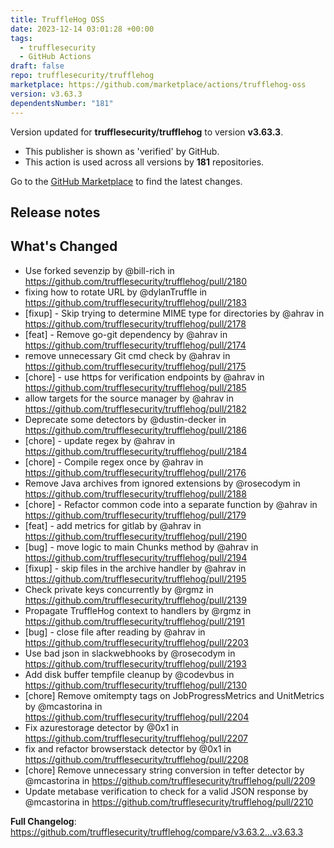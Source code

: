 ```yaml
---
title: TruffleHog OSS
date: 2023-12-14 03:01:28 +00:00
tags:
  - trufflesecurity
  - GitHub Actions
draft: false
repo: trufflesecurity/trufflehog
marketplace: https://github.com/marketplace/actions/trufflehog-oss
version: v3.63.3
dependentsNumber: "181"
---
```



Version updated for **trufflesecurity/trufflehog** to version **v3.63.3**.
- This publisher is shown as 'verified' by GitHub.
- This action is used across all versions by **181** repositories.

Go to the [GitHub Marketplace](https://github.com/marketplace/actions/trufflehog-oss) to find the latest changes.

## Release notes

## What's Changed
* Use forked sevenzip by @bill-rich in https://github.com/trufflesecurity/trufflehog/pull/2180
* fixing how to rotate URL by @dylanTruffle in https://github.com/trufflesecurity/trufflehog/pull/2183
* [fixup] - Skip trying to determine MIME type for directories by @ahrav in https://github.com/trufflesecurity/trufflehog/pull/2178
* [feat] - Remove go-git dependency by @ahrav in https://github.com/trufflesecurity/trufflehog/pull/2174
* remove unnecessary Git cmd check by @ahrav in https://github.com/trufflesecurity/trufflehog/pull/2175
* [chore] - use https for verification endpoints by @ahrav in https://github.com/trufflesecurity/trufflehog/pull/2185
* allow targets for the source manager by @ahrav in https://github.com/trufflesecurity/trufflehog/pull/2182
* Deprecate some detectors by @dustin-decker in https://github.com/trufflesecurity/trufflehog/pull/2186
* [chore] - update regex by @ahrav in https://github.com/trufflesecurity/trufflehog/pull/2184
* [chore] - Compile regex once by @ahrav in https://github.com/trufflesecurity/trufflehog/pull/2176
* Remove Java archives from ignored extensions by @rosecodym in https://github.com/trufflesecurity/trufflehog/pull/2188
* [chore] - Refactor common code into a separate function by @ahrav in https://github.com/trufflesecurity/trufflehog/pull/2179
* [feat] - add metrics for gitlab by @ahrav in https://github.com/trufflesecurity/trufflehog/pull/2190
* [bug] - move logic to main Chunks method by @ahrav in https://github.com/trufflesecurity/trufflehog/pull/2194
* [fixup] - skip files in the archive handler by @ahrav in https://github.com/trufflesecurity/trufflehog/pull/2195
* Check private keys concurrently by @rgmz in https://github.com/trufflesecurity/trufflehog/pull/2139
* Propagate TruffleHog context to handlers by @rgmz in https://github.com/trufflesecurity/trufflehog/pull/2191
* [bug] - close file after reading by @ahrav in https://github.com/trufflesecurity/trufflehog/pull/2203
* Use bad json in slackwebhooks by @rosecodym in https://github.com/trufflesecurity/trufflehog/pull/2193
* Add disk buffer tempfile cleanup by @codevbus in https://github.com/trufflesecurity/trufflehog/pull/2130
* [chore] Remove omitempty tags on JobProgressMetrics and UnitMetrics by @mcastorina in https://github.com/trufflesecurity/trufflehog/pull/2204
* Fix azurestorage detector by @0x1 in https://github.com/trufflesecurity/trufflehog/pull/2207
* fix and refactor browserstack detector by @0x1 in https://github.com/trufflesecurity/trufflehog/pull/2208
* [chore] Remove unnecessary string conversion in tefter detector by @mcastorina in https://github.com/trufflesecurity/trufflehog/pull/2209
* Update metabase verification to check for a valid JSON response by @mcastorina in https://github.com/trufflesecurity/trufflehog/pull/2210


**Full Changelog**: https://github.com/trufflesecurity/trufflehog/compare/v3.63.2...v3.63.3
